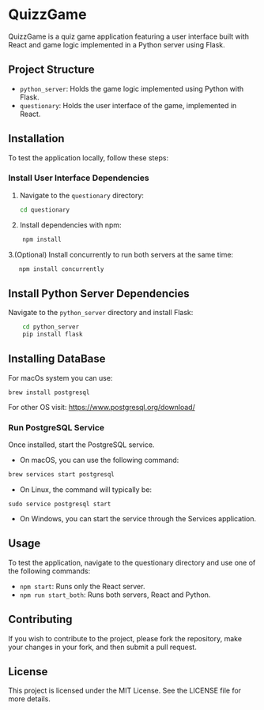 # QuizzGame

QuizzGame is a quiz game application featuring a user interface built with React and game logic implemented in a Python server using Flask.

## Project Structure

- `python_server`: Holds the game logic implemented using Python with Flask.
- `questionary`: Holds the user interface of the game, implemented in React.

## Installation

To test the application locally, follow these steps:

### Install User Interface Dependencies

1. Navigate to the `questionary` directory:
   ```sh
   cd questionary   
    ```
2. Install dependencies with npm:
```sh 
    npm install
```
3.(Optional) Install concurrently to run both servers at the same time:
```sh
   npm install concurrently
```

## Install Python Server Dependencies

Navigate to the `python_server` directory and install Flask:

```sh
    cd python_server
    pip install flask
```

## Installing DataBase
For macOs system you can use:
```
brew install postgresql
```

For other OS visit: https://www.postgresql.org/download/

### Run PostgreSQL Service
Once installed, start the PostgreSQL service. 
* On macOS, you can use the following command:
```sh
brew services start postgresql
```
* On Linux, the command will typically be:
```
sudo service postgresql start
```

* On Windows, you can start the service through the Services application.


## Usage

To test the application, navigate to the questionary directory and use one of the following commands:

* `npm start`: Runs only the React server.
* `npm run start_both`: Runs both servers, React and Python.

## Contributing

If you wish to contribute to the project, please fork the repository, make your changes in your fork, and then submit a pull request.

## License
This project is licensed under the MIT License. See the LICENSE file for more details.

